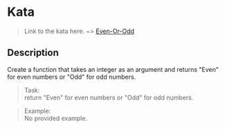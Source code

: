 # Kata
>Link to the kata here. ~>
[Even-Or-Odd](https://www.codewars.com/kata/53da3dbb4a5168369a0000fe)

## Description
Create a function that takes an integer as an argument and returns "Even" for even numbers or "Odd" for odd numbers.


>Task: <br/>
return "Even" for even numbers or "Odd" for odd numbers.

>Example: <br/>
No provided example.
